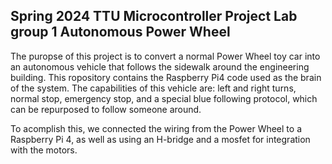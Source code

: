 Spring 2024 TTU Microcontroller Project Lab group 1 Autonomous Power Wheel
---
The puropse of this project is to convert a normal Power Wheel toy car into an autonomous vehicle that follows the sidewalk around the engineering building. This ropository contains the Raspberry Pi4 code used as the brain of the system.
The capabilities of this vehicle are: left and right turns, normal stop, emergency stop, and a special blue following protocol, which can be repurposed to follow someone around.

To acomplish this, we connected the wiring from the Power Wheel to a Raspberry Pi 4, as well as using an H-bridge and a mosfet for integration with the motors.

